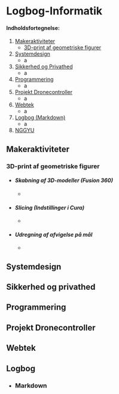 # **Logbog-Informatik**
#### Indholdsfortegnelse:
  1. [Makeraktiviteter](#makeraktiviteter)
      * [3D-print af geometriske figurer](#3d-print-af-geometriske-figurer)
  2. [Systemdesign](#systemdesign)
      * a
  3. [Sikkerhed og Privathed](#sikkerhed-og-privathed)
      * a
  4. [Programmering](#programmering)
      * a
  5. [Projekt Dronecontroller](#projekt-dronecontroller)
      * a
  6. [Webtek](#webtek)
      * a
  7. [Logbog (Markdown)](#logbog)
      * a
  8. <a href="https://youtu.be/dQw4w9WgXcQ?t=43" target="_blank" rel="noopener noreferrer">NGGYU</a> 
      <!--Herover ville normalt åbne linket i ny tab, men understøttes ikke af github. (Normal HTML) -->
 
## Makeraktiviteter
### 3D-print af geometriske figurer
  * #### **_Skabning af 3D-modeller (Fusion 360)_**
    * 
  * #### **_Slicing (Indstillinger i Cura)_**
    * 
  * #### **_Udregning af afvigelse på mål_**
    *
    
## Systemdesign

## Sikkerhed og privathed

## Programmering

## Projekt Dronecontroller

## Webtek

## Logbog
 * ### Markdown
  
